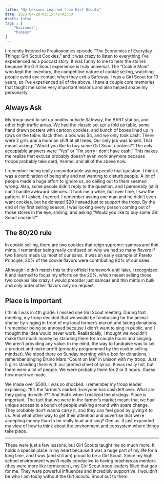 ```yaml
---
title: "My Lessons Learned from Girl Scouts"
date: 2023-04-28T01:15:42+02:00
draft: false
tags : [
    "business",
    "humans"
]
---
```


I recently listened to Freakonomics episode “The Economics of Everyday Things: Girl Scout Cookies,” and it was crazy to listen to everything I’ve experienced as a podcast story. It was funny to me to hear the stories because the Girl Scout experience is truly universal. The “Cookie Mom” who kept the inventory, the competitive nature of cookie selling, watching people avoid eye contact when they exit a Safeway. I was a Girl Scout for 10 years, so I’ve experienced all of the above. I have a couple core memories that taught me some very important lessons and also helped shape my personality.

## **Always Ask**

My troop used to set up booths outside Safeway, the BART station, and other high traffic areas. We had the classic set up: a fold up table, some hand drawn posters with cartoon cookies, and bunch of boxes lined up in rows on the table. Back then, a box was $4, and we only took cash. There were 2 girls and a mom on shift at all times. Our only job was to sell. That meant asking: “Would you like to buy some Girl Scout cookies?” The only acceptable answers were “Yes” or “I’m sorry I don’t have cash.” This makes me realize that excuse probably doesn’t even work anymore because troops probably take card, Venmo, and all of the above now.

I remember being really uncomfortable asking people that question. I think it was a combination of being shy and not wanting to disturb people. A lot of people made a huge effort to ignore us, so calling out to them seemed wrong. Also, some people didn’t reply to the question, and I personally (still) can’t handle awkward silences. It took me a while, but over time, I saw the pattern. If I asked, I scored. I remember asking one man and he didn’t even want cookies, but he donated $20 instead just to support the troop. By the end of my first selling season, I was looking every person coming out of those stores in the eye, smiling, and asking “Would you like to buy some Girl Scout cookies?” 

## **The 80/20 rule**

In cookie selling, there are two cookies that reign supreme: samoas and thin mints. I remember being really confused on why we had so many flavors if two flavors made up most of our sales. It was an early example of Pareto Principle, 20% of the cookie flavors were contributing 80% of our sales.

Although I didn’t match this to the official framework until later, I recognized it and learned to focus my efforts on the 20%, which meant selling those two cookies like crazy. I would preorder just samoas and thin mints in bulk and only order other flavors only on request. 

## **Place is Important**

I think I was in 4th grade. I missed one Girl Scout meeting. During that meeting, my troop decided that we would be fundraising for the animal shelter by singing in front of my local farmer’s market and taking donations. I remember being so annoyed because I didn’t want to sing in public, and I thought the idea would never work. Realistically, I thought we wouldn’t make that much money by standing there for a couple hours and singing. We aren’t providing any value. In my mind, the way to fundraise was to sell a product and make profit (probably programmed by the cookie selling mindset). We stood there on Sunday morning with a box for donations. I remember singing Bruno Mars “Count on Me” in unison with my troop. Just 5 girls standing there with our printed sheet of lyrics. It was really hot, but there were a lot of people. We were probably there for 2 or 3 hours. Guess how much we made.

We made over $500. I was so shocked. I remember my troop leader explaining: “It’s the farmer’s market. Everyone has cash left over. What are they going do with it?” And that’s when I realized the strategy. Place is important. The fact that we were in the farmer’s market meant that we had unique access to a bunch of people walking around with spare change. They probably don’t wanna carry it, and they can feel good by giving it to us. And what other way to get their attention and advertise that we’re accepting money than to be really loud and sing? Genius. It just expanded my view of how to think about the environment and ecosystem where things take place.

--- 

These were just a few lessons, but Girl Scouts taught me so much more. It holds a special place in my heart because it was a huge part of my life for a long time, and I was (and still am) proud to be a Girl Scout. Since my high school environment wasn’t really conducive to having teachers as mentors (they were more like tormenters), my Girl Scout troop leaders filled that gap for me. They were powerful influences and incredibly supportive. I wouldn’t be who I am today without the Girl Scouts. Shout out to them.
